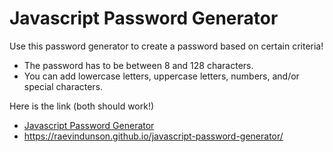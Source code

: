 # Javascript Password Generator

Use this password generator to create a password based on certain criteria!

* The password has to be between 8 and 128 characters.
* You can add lowercase letters, uppercase letters, numbers, and/or special characters.

Here is the link (both should work!)
- [Javascript Password Generator](https://raevindunson.github.io/javascript-password-generator/)
- https://raevindunson.github.io/javascript-password-generator/
